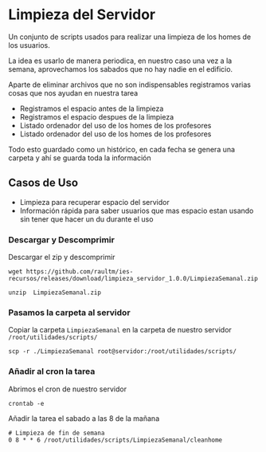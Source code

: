
# Limpieza del Servidor

Un conjunto de scripts usados para realizar una limpieza de los homes de los usuarios.

La idea es usarlo de manera periodica, en nuestro caso una vez a la semana, aprovechamos los sabados que no hay nadie en el edificio.

Aparte de eliminar archivos que no son indispensables registramos varias cosas que nos ayudan en nuestra tarea

- Registramos el espacio antes de la limpieza
- Registramos el espacio despues de la limpieza
- Listado ordenador del uso de los homes de los profesores
- Listado ordenador del uso de los homes de los profesores

Todo esto guardado como un histórico, en cada fecha se genera una carpeta y ahí se guarda toda la información

## Casos de Uso
- Limpieza para recuperar espacio del servidor
- Información rápida para saber usuarios que mas espacio estan usando sin tener que hacer un du durante el uso

### Descargar y Descomprimir
Descargar el zip y descomprimir

```
wget https://github.com/raultm/ies-recursos/releases/download/limpieza_servidor_1.0.0/LimpiezaSemanal.zip

unzip  LimpiezaSemanal.zip
```

### Pasamos la carpeta al servidor

Copiar la carpeta `LimpiezaSemanal` en la carpeta de nuestro servidor `/root/utilidades/scripts/`

```
scp -r ./LimpiezaSemanal root@servidor:/root/utilidades/scripts/
```


### Añadir al cron la tarea

Abrimos el cron de nuestro servidor

```
crontab -e
```

Añadir la tarea el sabado a las 8 de la mañana

```
# Limpieza de fin de semana
0 8 * * 6 /root/utilidades/scripts/LimpiezaSemanal/cleanhome
```


